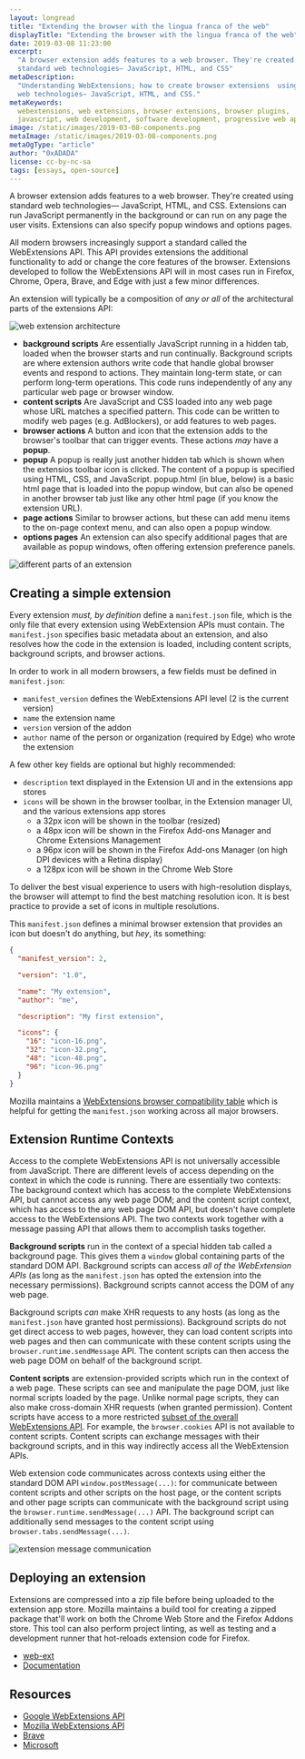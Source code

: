 ```yaml
---
layout: longread
title: "Extending the browser with the lingua franca of the web"
displayTitle: "Extending the browser with the lingua franca of the web"
date: 2019-03-08 11:23:00
excerpt:
  "A browser extension adds features to a web browser. They're created using
  standard web technologies— JavaScript, HTML, and CSS"
metaDescription:
  "Understanding WebExtensions; how to create browser extensions  using standard
  web technologies— JavaScript, HTML, and CSS."
metaKeywords:
  webextensions, web extensions, browser extensions, browser plugins,
  javascript, web development, software development, progressive web apps
image: /static/images/2019-03-08-components.png
metaImage: /static/images/2019-03-08-components.png
metaOgType: "article"
author: "0xADADA"
license: cc-by-nc-sa
tags: [essays, open-source]
---
```


A browser extension adds features to a web browser. They're created using
standard web technologies— JavaScript, HTML, and CSS. Extensions can run
JavaScript permanently in the background or can run on any page the user visits.
Extensions can also specify popup windows and options pages.

All modern browsers increasingly support a standard called the WebExtensions
API. This API provides extensions the additional functionality to add or change
the core features of the browser. Extensions developed to follow the
WebExtensions API will in most cases run in Firefox, Chrome, Opera, Brave, and
Edge with just a few minor differences.

An extension will typically be a composition of _any or all_ of the
architectural parts of the extensions API:

![web extension architecture](/static/images/2019-03-08-architecture.png)

- **background scripts** Are essentially JavaScript running in a hidden tab,
  loaded when the browser starts and run continually. Background scripts are
  where extension authors write code that handle global browser events and
  respond to actions. They maintain long-term state, or can perform long-term
  operations. This code runs independently of any any particular web page or
  browser window.
- **content scripts** Are JavaScript and CSS loaded into any web page whose URL
  matches a specified pattern. This code can be written to modify web pages
  (e.g. AdBlockers), or add features to web pages.
- **browser actions** A button and icon that the extension adds to the browser's
  toolbar that can trigger events. These actions _may_ have a **popup**.
- **popup** A popup is really just another hidden tab which is shown when the
  extensios toolbar icon is clicked. The content of a popup is specified using
  HTML, CSS, and JavaScript. popup.html (in blue, below) is a basic html page
  that is loaded into the popup window, but can also be opened in another
  browser tab just like any other html page (if you know the extension URL).
- **page actions** Similar to browser actions, but these can add menu items to
  the on-page context menu, and can also open a popup window.
- **options pages** An extension can also specify additional pages that are
  available as popup windows, often offering extension preference panels.

![different parts of an extension](/static/images/2019-03-08-components.png)

## Creating a simple extension

Every extension _must, by definition_ define a `manifest.json` file, which is
the only file that every extension using WebExtension APIs must contain. The
`manifest.json` specifies basic metadata about an extension, and also resolves
how the code in the extension is loaded, including content scripts, background
scripts, and browser actions.

In order to work in all modern browsers, a few fields must be defined in
`manifest.json`:

- `manifest_version` defines the WebExtensions API level (2 is the current
  version)
- `name` the extension name
- `version` version of the addon
- `author` name of the person or organization (required by Edge) who wrote the
  extension

A few other key fields are optional but highly recommended:

- `description` text displayed in the Extension UI and in the extensions app
  stores
- `icons` will be shown in the browser toolbar, in the Extension manager UI, and
  the various extensions app stores
  - a 32px icon will be shown in the toolbar (resized)
  - a 48px icon will be shown in the Firefox Add-ons Manager and Chrome
    Extensions Management
  - a 96px icon will be shown in the Firefox Add-ons Manager (on high DPI
    devices with a Retina display)
  - a 128px icon will be shown in the Chrome Web Store

To deliver the best visual experience to users with high-resolution displays,
the browser will attempt to find the best matching resolution icon. It is best
practice to provide a set of icons in multiple resolutions.

This `manifest.json` defines a minimal browser extension that provides an icon
but doesn't do anything, but _hey_, its something:

```json
{
  "manifest_version": 2,

  "version": "1.0",

  "name": "My extension",
  "author": "me",

  "description": "My first extension",

  "icons": {
    "16": "icon-16.png",
    "32": "icon-32.png",
    "48": "icon-48.png",
    "96": "icon-96.png"
  }
}
```

Mozilla maintains a
[WebExtensions browser compatibility table](https://developer.mozilla.org/en-US/docs/Mozilla/Add-ons/WebExtensions/Browser_compatibility_for_manifest.json)
which is helpful for getting the `manifest.json` working across all major
browsers.

## Extension Runtime Contexts

Access to the complete WebExtensions API is not universally accessible from
JavaScript. There are different levels of access depending on the context in
which the code is running. There are essentially two contexts: The background
context which has access to the complete WebExtensions API, but cannot access
any web page DOM; and the content script context, which has access to the any
web page DOM API, but doesn't have complete access to the WebExtensions API. The
two contexts work together with a message passing API that allows them to
accomplish tasks together.

**Background scripts** run in the context of a special hidden tab called a
background page. This gives them a `window` global containing parts of the
standard DOM API. Background scripts can access _all of the WebExtension APIs_
(as long as the `manifest.json` has opted the extension into the necessary
permissions). Background scripts cannot access the DOM of any web page.

Background scripts _can_ make XHR requests to any hosts (as long as the
`manifest.json` have granted host permissions). Background scripts do not get
direct access to web pages, however, they can load content scripts into web
pages and then can communicate with these content scripts using the
`browser.runtime.sendMessage` API. The content scripts can then access the web
page DOM on behalf of the background script.

**Content scripts** are extension-provided scripts which run in the context of a
web page. These scripts can see and manipulate the page DOM, just like normal
scripts loaded by the page. Unlike normal page scripts, they can also make
cross-domain XHR requests (when granted permission). Content scripts have access
to a more restricted
[subset of the overall WebExtensions API](https://developer.mozilla.org/en-US/docs/Mozilla/Add-ons/WebExtensions/Content_scripts#WebExtension_APIs).
For example, the `browser.cookies` API is not available to content scripts.
Content scripts can exchange messages with their background scripts, and in this
way indirectly access all the WebExtension APIs.

Web extension code communicates across contexts using either the standard DOM
API `window.postMessage(...)`: for communicate between content scripts and other
scripts on the host page, or the content scripts and other page scripts can
communicate with the background script using the
`browser.runtime.sendMessage(...)` API. The background script can additionally
send messages to the content script using `browser.tabs.sendMessage(...)`.

![extension message communication](/static/images/2019-03-08-communication.png)

## Deploying an extension

Extensions are compressed into a zip file before being uploaded to the extension
app store. Mozilla maintains a build tool for creating a zipped package that'll
work on both the Chrome Web Store and the Firefox Addons store. This tool can
also perform project linting, as well as testing and a development runner that
hot-reloads extension code for Firefox.

- [web-ext](https://github.com/mozilla/web-ext/)
- [Documentation](https://developer.mozilla.org/en-US/docs/Mozilla/Add-ons/WebExtensions/Getting_started_with_web-ext)

## Resources

- [Google WebExtensions API](https://developer.chrome.com/extensions)
- [Mozilla WebExtensions API](https://developer.mozilla.org/en-US/Add-ons/WebExtensions)
- [Brave](https://github.com/brave/browser-laptop/wiki/Developer-Notes-on-Installing-or-Updating-Extensions)
- [Microsoft](https://developer.microsoft.com/en-us/microsoft-edge/platform/documentation/extensions/)
